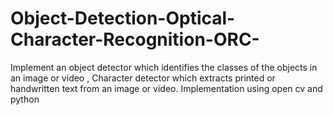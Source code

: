 # Object-Detection-Optical-Character-Recognition-ORC-
Implement an object detector which identifies the classes of the objects in  an image or video , Character detector which extracts printed or handwritten text from an  image or video.
Implementation using open cv and python
